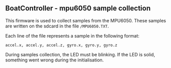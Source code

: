 ## BoatController - mpu6050 sample collection

This firmware is used to collect samples from the MPU6050. These samples are written on the sdcard in the file ```/MPU6050.TXT```.

Each line of the file represents a sample in the following format:
```
accel.x, accel.y, accel.z, gyro.x, gyro.y, gyro.z
```

During samples collection, the LED must be blinking. If the LED is solid, something went wrong during the initialisation.
